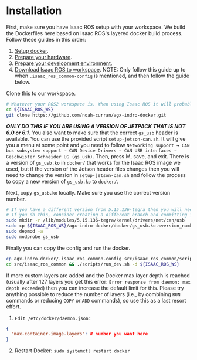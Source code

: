 # Installation
First, make sure you have Isaac ROS setup with your workspace. We build the Dockerfiles here based on Isaac ROS's layered docker build process. Follow these guides in this order:
1. [Setup docker](https://jetsonhacks.com/2025/02/24/docker-setup-on-jetpack-6-jetson-orin/).
2. [Prepare your hardware](https://nvidia-isaac-ros.github.io/getting_started/hardware_setup/compute/index.html#jetson-platforms).
3. [Prepare your development environment](https://nvidia-isaac-ros.github.io/getting_started/dev_env_setup.html).
4. [Download Isaac ROS to workspace](https://nvidia-isaac-ros.github.io/getting_started/hardware_setup/sensors/realsense_setup.html). NOTE: Only follow this guide up to when `.isaac_ros_common-config` is mentioned, and then follow the guide below.

Clone this to our workspace.
```bash
# Whatever your ROS2 workspace is. When using Isaac ROS it will probably be ${ISAAC_ROS_WS}.
cd ${ISAAC_ROS_WS}
git clone https://github.com/noah-curran/agx-indro-docker.git
```

**_ONLY DO THIS IF YOU ARE USING A VERSION OF JETPACK THAT IS NOT 6.0 or 6.1._** You also want to make sure that the correct `gs_usb` header is available. You can use the provided script `setup-jetson-can.sh`. It will give you a menu at some point and you need to follow `Networking support → CAN bus subsystem support → CAN Device Drivers → CAN USB interfaces → Geschwister Schneider UG (gs_usb)`. Then, press M, save, and exit. There is a version of `gs_usb.ko` in `docker/` that works for the Isaac ROS image we used, but if the version of the Jetson header files changes then you will need to change the version in `setup-jetson-can.sh` and follow the process to copy a new version of `gs_usb.ko` to `docker/`.

Next, copy `gs_usb.ko` locally. Make sure you use the correct version number.
```bash
# If you have a different version from 5.15.136-tegra then you will need to follow instructions above for rebuilding gs_usb.ko.
# If you do this, consider creating a different branch and committing it to GitHub so we can keep different versions tagged.
sudo mkdir -r /lib/modules/5.15.136-tegra/kernel/drivers/net/can/usb
sudo cp ${ISAAC_ROS_WS}/agx-indro-docker/docker/gs_usb.ko.<version_number> /lib/modules/5.15.136-tegra/kernel/drivers/net/can/usb/gs_usb.ko
sudo depmod -a
sudo modprobe gs_usb
```

Finally you can copy the config and run the docker.
```bash
cp agx-indro-docker/.isaac_ros_common-config src/isaac_ros_common/scripts/
cd src/isaac_ros_common && ./scripts/run_dev.sh -d ${ISAAC_ROS_WS}
```

If more custom layers are added and the Docker max layer depth is reached (usually after 127 layers you get this error: `Error response from daemon: max depth exceeded`) then you can increase the default limit for this. Please try anything possible to reduce the number of layers (i.e., by combining `RUN` commands or reducing `COPY` or `ADD` commands), so use this as a last resort effort.

1. `Edit /etc/docker/daemon.json`:
```json
{
  "max-container-image-layers": # number you want here
}
```
2. Restart Docker: `sudo systemctl restart docker`
